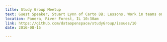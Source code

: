```yaml
---
title: Study Group Meetup
text: Guest Speaker, Stuart Lynn of Carto DB; Lessons, Work in teams on predictive modeling.
location: Panera, River Forest, IL 10:30am
link: https://github.com/dataopenspace/studyGroup/issues/10
date: 2016-08-15

---
```

